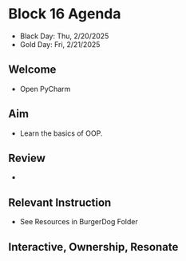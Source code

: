 
# Block 16 Agenda
- Black Day: Thu, 2/20/2025
- Gold Day: Fri, 2/21/2025

## Welcome

- Open PyCharm

## Aim

- Learn the basics of OOP.

## Review

- 

## Relevant Instruction

- See Resources in BurgerDog Folder
 

## Interactive, Ownership, Resonate


